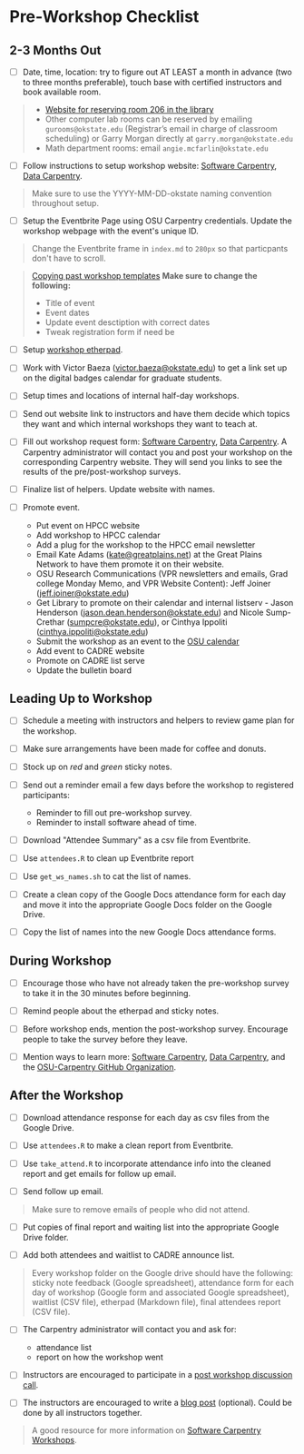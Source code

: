 # Pre-Workshop Checklist

## 2-3 Months Out

- [ ] Date, time, location: try to figure out AT LEAST a month in advance (two to three months preferable), touch base with certified instructors and book available room.

> * [Website for reserving room 206 in the library](http://okstate.libcal.com/booking/conference-rooms)
> * Other computer lab rooms can be reserved by emailing `gurooms@okstate.edu` (Registrar’s email in charge of classroom scheduling) or Garry Morgan directly at `garry.morgan@okstate.edu`
> * Math department rooms: email `angie.mcfarlin@okstate.edu`

- [ ] Follow instructions to setup workshop website: [Software Carpentry](https://github.com/swcarpentry/workshop-template), [Data Carpentry](https://github.com/datacarpentry/workshop-template).

> Make sure to use the YYYY-MM-DD-okstate naming convention throughout setup.

- [ ] Setup the Eventbrite Page using OSU Carpentry credentials. Update the workshop webpage with the event's unique ID.

> Change the Eventbrite frame in `index.md` to `280px` so that particpants don't have to scroll.

> [Copying past workshop templates](https://www.eventbrite.com/support/articles/en_US/How_To/how-to-copy-an-event-page?lg=en_US)
> **Make sure to change the following:**
> * Title of event
> * Event dates
> * Update event desctiption with correct dates
> * Tweak registration form if need be

- [ ] Setup [workshop etherpad](https://tiger.hpc.okstate.edu/sites/etherpad/).

- [ ] Work with Victor Baeza (victor.baeza@okstate.edu) to get a link set up on the digital badges calendar for graduate students.

- [ ] Setup times and locations of internal half-day workshops.

- [ ] Send out website link to instructors and have them decide which topics they want and which internal workshops they want to teach at.

- [ ] Fill out workshop request form: [Software Carpentry](https://amy.software-carpentry.org/forms/swc/request/), [Data Carpentry](https://amy.software-carpentry.org/forms/dc/request/). A Carpentry administrator will contact you and post your workshop on the corresponding Carpentry website. They will send you links to see the results of the pre/post-workshop surveys.

- [ ] Finalize list of helpers. Update website with names.

- [ ] Promote event.
   * Put event on HPCC website
   * Add workshop to HPCC calendar
   * Add a plug for the workshop to the HPCC email newsletter
   * Email Kate Adams (kate@greatplains.net) at the Great Plains Network to have them promote it on their website.
   * OSU Research Communications (VPR newsletters and emails, Grad college Monday Memo, and VPR Website Content): Jeff Joiner (jeff.joiner@okstate.edu)
   * Get Library to promote on their calendar and internal listserv - Jason Henderson (jason.dean.henderson@okstate.edu) and Nicole Sump-Crethar (sumpcre@okstate.edu), or Cinthya Ippoliti (cinthya.ippoliti@okstate.edu)
   * Submit the workshop as an event to the [OSU calendar](http://calendar.okstate.edu/)
   * Add event to CADRE website
   * Promote on CADRE list serve
   * Update the bulletin board

## Leading Up to Workshop

- [ ] Schedule a meeting with instructors and helpers to review game plan for the workshop.

- [ ] Make sure arrangements have been made for coffee and donuts.

- [ ] Stock up on *red* and *green* sticky notes.

- [ ] Send out a reminder email a few days before the workshop to registered participants:
   * Reminder to fill out pre-workshop survey.
   * Reminder to install software ahead of time.
   
- [ ] Download "Attendee Summary" as a csv file from Eventbrite.

- [ ] Use `attendees.R` to clean up Eventbrite report

- [ ] Use `get_ws_names.sh` to cat the list of names.

- [ ] Create a clean copy of the Google Docs attendance form for each day and move it into the appropriate Google Docs folder on the Google Drive.

- [ ] Copy the list of names into the new Google Docs attendance forms.

## During Workshop

- [ ] Encourage those who have not already taken the pre-workshop survey to take it in the 30 minutes before beginning.

- [ ] Remind people about the etherpad and sticky notes.

- [ ] Before workshop ends, mention the post-workshop survey. Encourage people to take the survey before they leave.

- [ ] Mention ways to learn more: [Software Carpentry](https://software-carpentry.org/), [Data Carpentry](http://www.datacarpentry.org/), and the [OSU-Carpentry GitHub Organization](https://github.com/OSU-Carpentry).

## After the Workshop

- [ ] Download attendance response for each day as csv files from the Google Drive.

- [ ] Use `attendees.R` to make a clean report from Eventbrite.

- [ ] Use `take_attend.R` to incorporate attendance info into the cleaned report and get emails for follow up email.

- [ ] Send follow up email.

> Make sure to remove emails of people who did not attend.

- [ ] Put copies of final report and waiting list into the appropriate Google Drive folder.

- [ ] Add both attendees and waitlist to CADRE announce list.

> Every workshop folder on the Google drive should have the following: sticky note feedback (Google spreadsheet), attendance form for each day of workshop (Google form and associated Google spreadsheet), waitlist (CSV file), etherpad (Markdown file), final attendees report (CSV file).

- [ ] The Carpentry administrator will contact you and ask for:
   * attendance list
   * report on how the workshop went

- [ ] Instructors are encouraged to participate in a [post workshop discussion call](http://pad.software-carpentry.org/instructor-discussion).

- [ ] The instructors are encouraged to write a [blog post](https://github.com/swcarpentry/website#development) (optional). Could be done by all instructors together.

> A good resource for more information on [Software Carpentry Workshops](https://software-carpentry.org/workshops/operations/).
